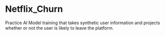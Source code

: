 # Netflix_Churn
Practice AI Model training that takes synthetic user information and projects whether or not the user is likely to leave the platform.
